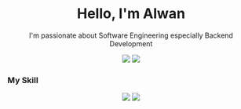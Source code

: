 <h1 align="center">
Hello, I'm Alwan
</h1>

<p align="center">
I'm passionate about Software Engineering especially Backend Development
</p>

<p align="center">
  <a href="https://www.linkedin.com/in/alwanly/"><img src="https://img.shields.io/badge/-Linkedin-blue?style=for-the-badge&logo=Linkedin" /></a>
  <a href="https://twitter.com/Alwanley"><img src="https://img.shields.io/badge/Twitter-0089D6?style=for-the-badge&logo=twitter&logoColor=white" /></a>

</p>



### My Skill
<p align="center">
  <img src="https://img.shields.io/badge/Laravel-F44336?style=for-the-badge&logo=laravel&logoColor=white" />
  <img src="https://img.shields.io/badge/Node.js-339933?style=for-the-badge&logo=nodedotjs&logoColor=white" />
</p>
